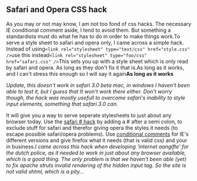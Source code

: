 <article><h2>Safari and Opera CSS hack</h2>As you may or not may know, I am not too fond of css hacks. The necessary IE conditional comment aside, I tend to avoid them. But something a standardista must do what he has to do in order to make things work.To serve a style sheet to safari and opera only, I came across a simple hack. Instead of using<code>&#60;link rel="stylesheet" type="text/css" href="style.css" /&#62;</code>use this instead<code>&#60;link rel="stylesheet" type="foo/css" href="safari.css" /&#62;</code>This sets you up with a style sheet which is only read by safari and opera. As long as they don't fix it that is.As long as it works, and I can't stress this enough so I will say it again<strong>As long as it works</strong><p><em>Update, this doesn't work in safari 3.0 beta mac, in windows I haven't been able to test it, but I guess  that It won't work there either. Don't worry though, the hack was mostly usefull to overcome safari's inability to style input elements, something that safari 3.0 can.</em></p>It will give you a way to serve seperate stylesheets to just about any browser today. Use the <a title="safari hack" href="http://www.ibloomstudios.com/article1/">safari # hack</a> by adding a # after a semi colon, to exclude stuff for safari and therefor giving opera the styles it needs (to escape possible safari/opera problems). Use <a href="http://www.quirksmode.org/css/condcom.html" title="conditional comments">conditional comments</a> for IE's different versions and give firefox what it needs (that is valid css) and your in business.<em>I came across this hack when developing 'internet aangifte' for the dutch police, as it needed to work in just about any browser available, which is a good thing. The only problem is that we haven't been able (yet) to fix apache struts invalid rendering of the hidden input tag. So the site is not valid xhtml, which is a pity...</em></article>